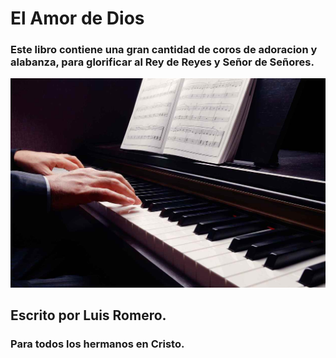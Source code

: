 # El Amor de Dios

### Este libro contiene una gran cantidad de coros de adoracion y alabanza, para glorificar al Rey de Reyes y Señor de Señores.

![](https://raw.githubusercontent.com/CreyTuning/DatabaseOfYhwh/master/docs/Letras%20de%20Coros/img/background.jpg)

## Escrito por Luis Romero.
### Para todos los hermanos en Cristo.
